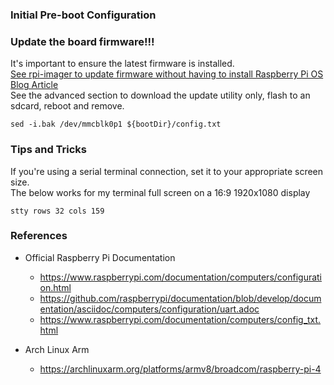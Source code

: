 ### Initial Pre-boot Configuration

### Update the board firmware!!!
It's important to ensure the latest firmware is installed. \
[See rpi-imager to update firmware without having to install Raspberry Pi OS](https://github.com/raspberrypi/rpi-imager) \
[Blog Article](https://www.raspberrypi.com/news/raspberry-pi-imager-imaging-utility/) \
See the advanced section to download the update utility only, flash to an sdcard, reboot and remove.

<!-- TODO fix this sed command -->
  
    sed -i.bak /dev/mmcblk0p1 ${bootDir}/config.txt

### Tips and Tricks
If you're using a serial terminal connection, set it to your appropriate screen size. \
The below works for my terminal full screen on a 16:9 1920x1080 display
  
    stty rows 32 cols 159
  
### References

* Official Raspberry Pi Documentation
  - https://www.raspberrypi.com/documentation/computers/configuration.html
  - https://github.com/raspberrypi/documentation/blob/develop/documentation/asciidoc/computers/configuration/uart.adoc
  - https://www.raspberrypi.com/documentation/computers/config_txt.html

* Arch Linux Arm
  - https://archlinuxarm.org/platforms/armv8/broadcom/raspberry-pi-4
